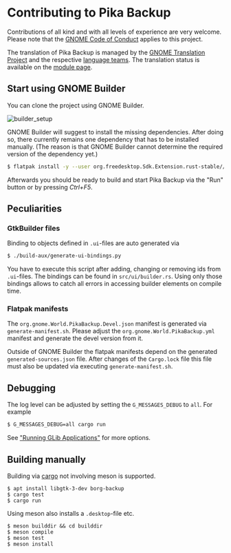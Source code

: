 # Contributing to Pika Backup

Contributions of all kind and with all levels of experience are very welcome. Please note that the [GNOME Code of Conduct](https://wiki.gnome.org/Foundation/CodeOfConduct) applies to this project.

The translation of Pika Backup is managed by the [GNOME Translation Project](https://wiki.gnome.org/TranslationProject) and the respective [language teams](https://l10n.gnome.org/teams/). The translation status is available on the [module page](https://l10n.gnome.org/module/pika-backup/).

## Start using GNOME Builder

You can clone the project using GNOME Builder.

![builder_setup](/uploads/f5b239c191c15922a615a28a55110b1c/builder_setup.png)

GNOME Builder will suggest to install the missing dependencies. After doing so, there currently remains one dependency that has to be installed manually. (The reason is that GNOME Builder cannot determine the required version of the dependency yet.)

```sh
$ flatpak install -y --user org.freedesktop.Sdk.Extension.rust-stable//20.08
```

Afterwards you should be ready to build and start Pika Backup via the "Run" button or by pressing *Ctrl+F5*.

## Peculiarities

### GtkBuilder files

Binding to objects defined in `.ui`-files are auto generated via

```sh
$ ./build-aux/generate-ui-bindings.py
```

You have to execute this script after adding, changing or removing ids from `.ui`-files. The bindings can be found in `src/ui/builder.rs`. Using only those bindings allows to catch all errors in accessing builder elements on compile time.

### Flatpak manifests

The `org.gnome.World.PikaBackup.Devel.json` manifest is generated via `generate-manifest.sh`. Please adjust the `org.gnome.World.PikaBackup.yml` manifest and generate the devel version from it.

Outside of GNOME Builder the flatpak manifests depend on the generated `generated-sources.json` file. After changes of the `Cargo.lock` file this file must also be updated via executing `generate-manifest.sh`.

## Debugging

The log level can be adjusted by setting the `G_MESSAGES_DEBUG` to `all`. For example

```sh
$ G_MESSAGES_DEBUG=all cargo run
```

See ["Running GLib Applications"](https://developer.gnome.org/glib/stable/glib-running.html) for more options.

## Building manually

Building via [cargo](https://rustup.rs/) not involving meson is supported.

```
$ apt install libgtk-3-dev borg-backup
$ cargo test
$ cargo run
```

Using meson also installs a `.desktop`-file etc.

```
$ meson builddir && cd builddir
$ meson compile
$ meson test
$ meson install
```
